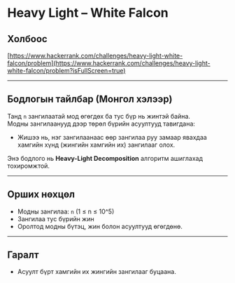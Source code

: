 # Heavy Light – White Falcon

## Холбоос

[https://www.hackerrank.com/challenges/heavy-light-white-falcon/problem](https://www.hackerrank.com/challenges/heavy-light-white-falcon/problem?isFullScreen=true)

---

## Бодлогын тайлбар (Монгол хэлээр)

Танд `n` зангилаатай мод өгөгдөх ба тус бүр нь жинтэй байна.  
Модны зангилаанууд дээр төрөл бүрийн асуултууд тавигдана:

- Жишээ нь, нэг зангилаанаас өөр зангилаа руу замаар явахдаа хамгийн хүнд (жингийн хамгийн их) зангилааг олох.

Энэ бодлого нь **Heavy-Light Decomposition** алгоритм ашиглахад тохиромжтой.

---

## Орших нөхцөл

- Модны зангилаа: `n` (1 ≤ n ≤ 10^5)
- Зангилаа тус бүрийн жин
- Оролтод модны бүтэц, жин болон асуултууд өгөгдөнө.

---

## Гаралт

- Асуулт бүрт хамгийн их жингийн зангилааг буцаана.
